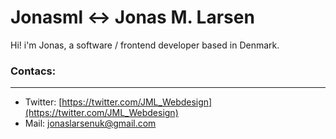 # Jonasml <-> Jonas M. Larsen


Hi! i'm Jonas, a software / frontend developer based in Denmark.



### Contacs:
---
- Twitter: [https://twitter.com/JML_Webdesign](https://twitter.com/JML_Webdesign)
- Mail: [jonaslarsenuk@gmail.com](jonaslarsenuk@gmail.com)
